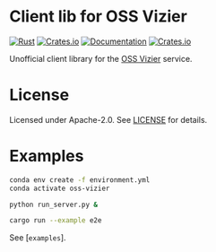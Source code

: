 # Client lib for OSS Vizier

[![Rust](https://github.com/ssoudan/oss-vizier/actions/workflows/rust.yml/badge.svg)](https://github.com/ssoudan/oss-vizier/actions/workflows/rust.yml)
[![Crates.io](https://img.shields.io/crates/v/oss-vizier)](https://crates.io/crates/oss-vizier)
[![Documentation](https://docs.rs/oss-vizier/badge.svg)](https://docs.rs/oss-vizier)
[![Crates.io](https://img.shields.io/crates/l/oss-vizier)](LICENSE)

Unofficial client library for the [OSS Vizier](https://github.com/google/vizier)
service.

# License

Licensed under Apache-2.0. See [LICENSE](./LICENSE) for details.

# Examples

```bash
conda env create -f environment.yml
conda activate oss-vizier

python run_server.py & 

cargo run --example e2e
```



See [`examples`].

